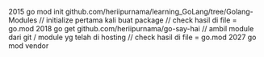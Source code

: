 2015 go mod init github.com/heriipurnama/learning_GoLang/tree/Golang-Modules
// initialize pertama kali buat package
// check hasil di file = go.mod
2018 go get github.com/heriipurnama/go-say-hai
// ambil module dari git / module yg telah di hosting
// check hasil di file = go.mod
2027 go mod vendor
